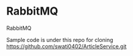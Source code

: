 # RabbitMQ
RabbitMQ

Sample code is under this repo for cloning
https://github.com/swati0402/ArticleService.git

